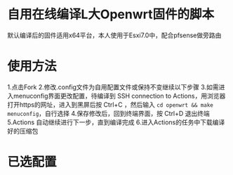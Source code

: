 自用在线编译L大Openwrt固件的脚本
=
默认编译后的固件适用x64平台，本人使用于Esxi7.0中，配合pfsense做旁路由

使用方法
=
1.点击Fork
2.修改.config文件为自用配置文件或保持不变继续以下步骤
3.如需进入menuconfig界面更改配置，待编译到 SSH connection to Actions，用浏览器打开https的网址，进入到黑屏后按 Ctrl+C ，然后输入 `cd openwrt && make menuconfig`，自行选择
4.保存修改后，回到终端界面，按 Ctrl+D 退出终端
5.Actions 自动继续进行下一步，直到编译完成
6.进入Actions的任务中下载编译好的压缩包

已选配置
=
